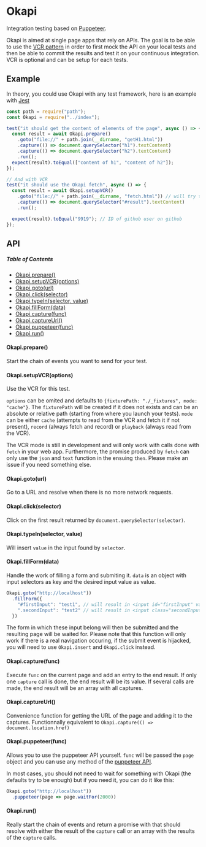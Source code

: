 # Okapi

Integration testing based on [Puppeteer](https://github.com/GoogleChrome/puppeteer).

Okapi is aimed at single page apps that rely on APIs.
The goal is to be able to use the [VCR pattern](https://github.com/vcr/vcr) in order to first mock the API on your local tests and then be able to commit the results and test it on your continuous integration.
VCR is optional and can be setup for each tests.

## Example

In theory, you could use Okapi with any test framework, here is an example with [Jest](https://facebook.github.io/jest/)

```javascript
const path = require("path");
const Okapi = require("../index");

test("it should get the content of elements of the page", async () => {
  const result = await Okapi.prepare()
    .goto("file://" + path.join(__dirname, "getH1.html"))
    .capture(() => document.querySelector("h1").textContent)
    .capture(() => document.querySelector("h2").textContent)
    .run();
  expect(result).toEqual(["content of h1", "content of h2"]);
});

// And with VCR
test("it should use the Okapi fetch", async () => {
  const result = await Okapi.setupVCR()
    .goto("file://" + path.join(__dirname, "fetch.html")) // will try to fetch "https://api.github.com/users/github"
    .capture(() => document.querySelector("#result").textContent)
    .run();

  expect(result).toEqual("9919"); // ID of github user on github
});
```

## API

##### Table of Contents

* [Okapi.prepare()](#okapiprepare)
* [Okapi.setupVCR(options)](#okapisetupvcroptions)
* [Okapi.goto(url)](#okapigotourl)
* [Okapi.click(selector)](#okapiclickselector)
* [Okapi.typeIn(selector, value)](#okapitypeinselector-value)
* [Okapi.fillForm(data)](#okapifillformdata)
* [Okapi.capture(func)](#okapicapturefunc)
* [Okapi.captureUrl()](#okapicaptureurl)
* [Okapi.puppeteer(func)](#okapipuppeteerfunc)
* [Okapi.run()](#okapirun)

#### Okapi.prepare()

Start the chain of events you want to send for your test.

#### Okapi.setupVCR(options)

Use the VCR for this test.

`options` can be omited and defaults to `{fixturePath: "./_fixtures", mode: "cache"}`.
The `fixturePath` will be created if it does not exists and can be an absolute or relative path (starting from where you launch your tests).
`mode` can be either `cache` (attempts to read from the VCR and fetch it if not present), `record` (always fetch and record) or `playback` (always read from the VCR).

The VCR mode is still in development and will only work with calls done with `fetch` in your web app.
Furthermore, the promise produced by `fetch` can only use the `json` and `text` function in the ensuing `then`.
Please make an issue if you need something else.

#### Okapi.goto(url)

Go to a URL and resolve when there is no more network requests.

#### Okapi.click(selector)

Click on the first result returned by `document.querySelector(selector)`.

#### Okapi.typeIn(selector, value)

Will insert `value` in the input found by `selector`.

#### Okapi.fillForm(data)

Handle the work of filling a form and submiting it.
`data` is an object with input selectors as key and the desired input value as value.


```javascript
Okapi.goto("http://localhost"))
  .fillForm({
    "#firstInput": "test1", // will result in <input id="firstInput" value="test1" />
    ".secondInput": "test2" // will result in <input class="secondInput" value="test2" />
  })
```

The form in which these input belong will then be submitted and the resulting page will be waited for.
Please note that this function will only work if there is a real navigation occuring, if the submit event is hijacked, you will need to use `Okapi.insert` and `Okapi.click` instead.

#### Okapi.capture(func)

Execute `func` on the current page and add an entry to the end result.
If only one `capture` call is done, the end result will be its value.
If several calls are made, the end result will be an array with all captures.

#### Okapi.captureUrl()

Convenience function for getting the URL of the page and adding it to the captures.
Functionnally equivalent to `Okapi.capture(() => document.location.href)`

#### Okapi.puppeteer(func)

Allows you to use the puppeteer API yourself.
`func` will be passed the `page` object and you can use any method of the [puppeteer API](https://github.com/GoogleChrome/puppeteer/blob/master/docs/api.md).

In most cases, you should not need to wait for something with Okapi (the defaults try to be enough) but if you need it, you can do it like this:

```javascript
Okapi.goto("http://localhost"))
  .puppeteer(page => page.waitFor(2000))
```

#### Okapi.run()

Really start the chain of events and return a promise with that should resolve with either the result of the `capture` call or an array with the results of the `capture` calls.
